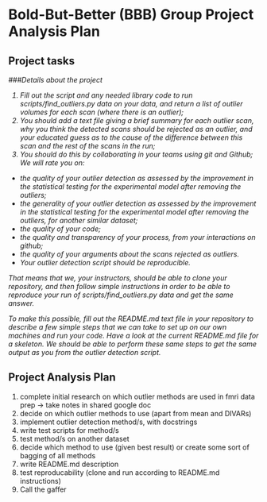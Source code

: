 # Bold-But-Better (BBB) Group Project Analysis Plan

## Project tasks
<i>
###Details about the project 

1. Fill out the script and any needed library code to run scripts/find_outliers.py data on your data, and return a list of outlier volumes for each scan (where there is an outlier);
2. You should add a text file giving a brief summary for each outlier scan, why you think the detected scans should be rejected as an outlier, and your educated guess as to the cause of the difference between this scan and the rest of the scans in the run;
3. You should do this by collaborating in your teams using git and Github;
We will rate you on:

* the quality of your outlier detection as assessed by the improvement in the statistical testing for the experimental model after removing the outliers;
* the generality of your outlier detection as assessed by the improvement in the statistical testing for the experimental model after removing the outliers, for another similar dataset;
* the quality of your code;
* the quality and transparency of your process, from your interactions on github;
* the quality of your arguments about the scans rejected as outliers.
* Your outlier detection script should be reproducible.

That means that we, your instructors, should be able to clone your repository, and then follow simple instructions in order to be able to reproduce your run of scripts/find_outliers.py data and get the same answer.

To make this possible, fill out the README.md text file in your repository to describe a few simple steps that we can take to set up on our own machines and run your code. Have a look at the current README.md file for a skeleton. We should be able to perform these same steps to get the same output as you from the outlier detection script.
</i>

## Project Analysis Plan
1. complete initial research on which outlier methods are used in fmri data prep -> take notes in shared google doc
2. decide on which outlier methods to use (apart from mean and DIVARs)
2. implement outlier detection method/s, with docstrings
3. write test scripts for method/s
4. test method/s on another dataset
5. decide which method to use (given best result) or create some sort of bagging of all methods
6. write README.md description
4. test reproducability (clone and run according to README.md instructions)
5. Call the gaffer

